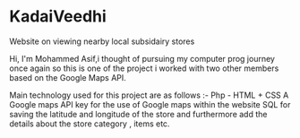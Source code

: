 # KadaiVeedhi
Website on viewing nearby local subsidairy stores

Hi, I'm Mohammed Asif,i thought of pursuing my computer prog journey once again so this is one of the project i worked with two other members based on the Google Maps API. 

Main technology used for this project are as follows :- 
Php - HTML + CSS
A Google maps API key for the use of Google maps within the website
SQL for saving the latitude and longitude of the store and furthermore add the details about the store category , items etc.
